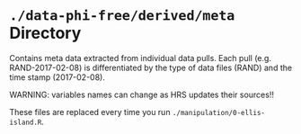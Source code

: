 `./data-phi-free/derived/meta` Directory
=========

Contains meta data extracted from individual data pulls. Each pull (e.g. RAND-2017-02-08) is differentiated by the type of data files (RAND) and the time stamp (2017-02-08). 

WARNING:  variables names can change as HRS updates their sources!!

These files are replaced every time you run `./manipulation/0-ellis-island.R`.
